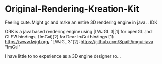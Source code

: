 # Original-Rendering-Kreation-Kit
Feeling cute. Might go and make an entire 3D rendering engine in java... IDK

ORK is a java based rendering engine using [LWJGL 3][1] for openGL and GLFW bindings, [ImGui][2] for Dear ImGui bindings 
[1]: https://www.lwjgl.org/ "LWJGL 3"[2]: https://github.com/SpaiR/imgui-java "ImGui"

I have little to no experience as a 3D engine designer so... 
